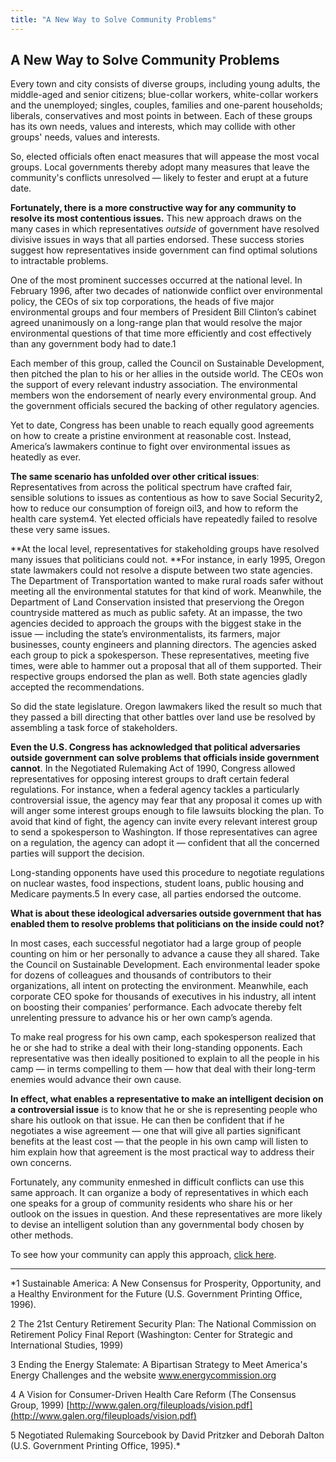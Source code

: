 ```yaml
---
title: "A New Way to Solve Community Problems"
---
```


## A New Way to Solve Community Problems

Every town and city consists of diverse groups, including young adults, the middle-aged and senior citizens; blue-collar workers, white-collar workers and the unemployed; singles, couples, families and one-parent households; liberals, conservatives and most points in between. Each of these groups has its own needs, values and interests, which may collide with other groups' needs, values and interests.  

So, elected officials often enact measures that will appease the most vocal groups. Local governments thereby adopt many measures that leave the community's conflicts unresolved —  likely to fester and erupt at a future date.

**Fortunately, there is a more constructive way for any community to resolve its most contentious issues.** This new approach draws on the many cases in which representatives _outside_ of government have resolved divisive issues in ways that all parties endorsed. These success stories suggest how representatives inside government can find optimal solutions to intractable problems.

One of the most prominent successes occurred at the national level.  In February 1996, after two decades of nationwide conflict over environmental policy, the CEOs of six top corporations, the heads of five major environmental groups and four members of President Bill Clinton’s cabinet agreed unanimously on a long-range plan that would resolve the major environmental questions of that time more efficiently and cost effectively than any government body had to date.1

Each member of this group, called the Council on Sustainable Development, then pitched the plan to his or her allies in the outside world. The CEOs won the support of every relevant industry association. The environmental members won the endorsement of nearly every environmental group. And the government officials secured the backing of other regulatory agencies.

Yet to date, Congress has been unable to reach equally good agreements on how to create a pristine environment at reasonable cost. Instead, America’s lawmakers continue to fight over environmental issues as heatedly as ever.

**The same scenario has unfolded over other critical issues**: Representatives from across the political spectrum have crafted fair, sensible solutions to issues as contentious as how to save Social Security2, how to reduce our consumption of foreign oil3, and how to reform the health care system4. Yet elected officials have repeatedly failed to resolve these very same issues.

**At the local level, representatives for stakeholding groups have resolved many issues that politicians could not. **For instance, in early 1995, Oregon state lawmakers could not resolve a dispute between two state agencies. The Department of Transportation wanted to make rural roads safer without meeting all the environmental statutes for that kind of work. Meanwhile, the Department of Land Conservation insisted that preserviong the Oregon countryside mattered as much as public safety. At an impasse, the two agencies decided to approach the groups with the biggest stake in the issue — including the state’s environmentalists, its farmers, major businesses, county engineers and planning directors. The agencies asked each group to pick a spokesperson. These representatives, meeting five times, were able to hammer out a proposal that all of them supported. Their respective groups endorsed the plan as well. Both state agencies gladly accepted the recommendations.

So did the state legislature. Oregon lawmakers liked the result so much that they passed a bill directing that other battles over land use be resolved by assembling a task force of stakeholders.

**Even the U.S. Congress has acknowledged that political adversaries outside government can solve problems that officials inside government cannot**. In the Negotiated Rulemaking Act of 1990, Congress allowed representatives for opposing interest groups to draft certain federal regulations. For instance, when a federal agency tackles a particularly controversial issue, the agency may fear that any proposal it comes up with will anger some interest groups enough to file lawsuits blocking the plan. To avoid that kind of fight, the agency can invite every relevant interest group to send a spokesperson to Washington. If those representatives can agree on a regulation, the agency can adopt it — confident that all the concerned parties will support the decision.

Long-standing opponents have used this procedure to negotiate regulations on nuclear wastes, food inspections, student loans, public housing and Medicare payments.5 In every case, all parties endorsed the outcome.

**What is about these ideological adversaries outside government that has enabled them to resolve problems that politicians on the inside could not?**

In most cases, each successful negotiator had a large group of people counting on him or her personally to advance a cause they all shared. Take the Council on Sustainable Development. Each environmental leader spoke for dozens of colleagues and thousands of contributors to their organizations, all intent on protecting the environment. Meanwhile, each corporate CEO spoke for thousands of executives in his industry, all intent on boosting their companies’ performance. Each advocate thereby felt unrelenting pressure to advance his or her own camp’s agenda.

To make real progress for his own camp, each spokesperson realized that he or she had to strike a deal with their long-standing opponents. Each representative was then ideally positioned to explain to all the people in his camp — in terms compelling to them — how that deal with their long-term enemies would advance their own cause.

**In effect, what enables a representative to make an intelligent decision on a controversial issue** is to know that he or she is representing people who share his outlook on that issue. He can then be confident that if he negotiates a wise agreement — one that will give all parties significant benefits at the least cost — that the people in his own camp will listen to him explain how that agreement is the most practical way to address their own concerns.

Fortunately, any community enmeshed in difficult conflicts can use this same approach. It can organize a body of representatives in which each one speaks for a group of community residents who share his or her outlook on the issues in question. And these representatives are more likely to devise an intelligent solution than any governmental body chosen by other methods.

To see how your community can apply this approach, [click here][1].


***

*1 Sustainable America: A New Consensus for Prosperity, Opportunity, and a Healthy Environment for the Future (U.S. Government Printing Office, 1996).

2 The 21st Century Retirement Security Plan: The National Commission on Retirement Policy Final Report (Washington: Center for Strategic and International Studies, 1999)

3 Ending the Energy Stalemate: A Bipartisan Strategy to Meet America's Energy Challenges and the website www.energycommission.org

4 A Vision for Consumer-Driven Health Care Reform (The Consensus Group, 1999) [http://www.galen.org/fileuploads/vision.pdf](http://www.galen.org/fileuploads/vision.pdf)

5 Negotiated Rulemaking Sourcebook by David Pritzker and Deborah Dalton (U.S. Government Printing Office, 1995).*

   [1]: /new-way-solve-community-problems/how-your-community-can-find-representatives.html
   
